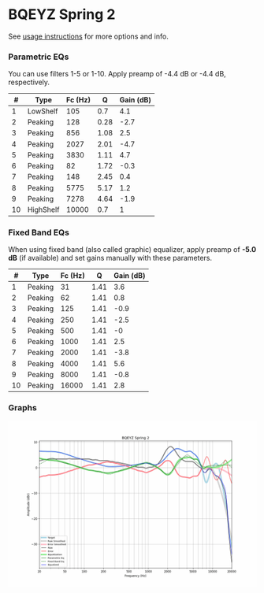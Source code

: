 # BQEYZ Spring 2
See [usage instructions](https://github.com/jaakkopasanen/AutoEq#usage) for more options and info.

### Parametric EQs
You can use filters 1-5 or 1-10. Apply preamp of -4.4 dB or -4.4 dB, respectively.

|   # | Type      |   Fc (Hz) |    Q |   Gain (dB) |
|-----|-----------|-----------|------|-------------|
|   1 | LowShelf  |       105 | 0.7  |         4.1 |
|   2 | Peaking   |       128 | 0.28 |        -2.7 |
|   3 | Peaking   |       856 | 1.08 |         2.5 |
|   4 | Peaking   |      2027 | 2.01 |        -4.7 |
|   5 | Peaking   |      3830 | 1.11 |         4.7 |
|   6 | Peaking   |        82 | 1.72 |        -0.3 |
|   7 | Peaking   |       148 | 2.45 |         0.4 |
|   8 | Peaking   |      5775 | 5.17 |         1.2 |
|   9 | Peaking   |      7278 | 4.64 |        -1.9 |
|  10 | HighShelf |     10000 | 0.7  |         1   |

### Fixed Band EQs
When using fixed band (also called graphic) equalizer, apply preamp of **-5.0 dB** (if available) and set gains manually with these parameters.

|   # | Type    |   Fc (Hz) |    Q |   Gain (dB) |
|-----|---------|-----------|------|-------------|
|   1 | Peaking |        31 | 1.41 |         3.6 |
|   2 | Peaking |        62 | 1.41 |         0.8 |
|   3 | Peaking |       125 | 1.41 |        -0.9 |
|   4 | Peaking |       250 | 1.41 |        -2.5 |
|   5 | Peaking |       500 | 1.41 |        -0   |
|   6 | Peaking |      1000 | 1.41 |         2.5 |
|   7 | Peaking |      2000 | 1.41 |        -3.8 |
|   8 | Peaking |      4000 | 1.41 |         5.6 |
|   9 | Peaking |      8000 | 1.41 |        -0.8 |
|  10 | Peaking |     16000 | 1.41 |         2.8 |

### Graphs
![](./BQEYZ%20Spring%202.png)
